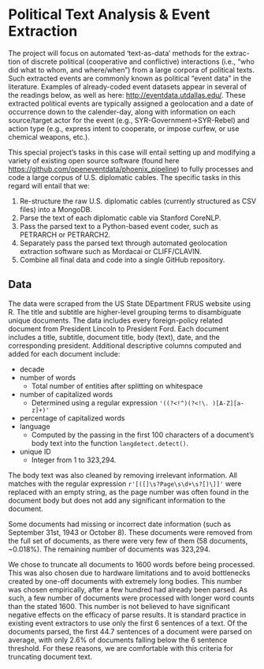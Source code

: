 # Political Text Analysis & Event Extraction
The project will focus on automated ‘text-as-data’ methods for the extrac-tion of discrete political (cooperative and conflictive) interactions (i.e., “who did what to whom, and  where/when”) from a large corpora of political texts. Such extracted events are commonly known as political “event data” in the literature. Examples of already-coded event datasets appear in several of the readings below, as well as here: http://eventdata.utdallas.edu/. These extracted political events are typically assigned a geolocation and a date of occurrence down to the calender-day, along with information on each source/target actor for the event (e.g., SYR-Government→SYR-Rebel) and action type (e.g., express intent to cooperate, or impose curfew, or use chemical weapons, etc.).

This special project’s tasks in this case will entail setting up and modifying a variety of existing open source software (found here
https://github.com/openeventdata/phoenix_pipeline) to fully processes and code a large corpus of U.S. diplomatic cables. 
The specific tasks in this regard will entail that we:
 1. Re-structure the raw U.S. diplomatic cables (currently structured as CSV files) into a MongoDB.
 2. Parse the text of each diplomatic cable via Stanford CoreNLP.
 3. Pass the parsed text to a Python-based event coder, such as PETRARCH or PETRARCH2.
 4. Separately pass the parsed text through automated geolocation extraction software such as Mordacai or CLIFF/CLAVIN.
 5. Combine all final data and code into a single GitHub repository.


## Data
The data were scraped from the US State DEpartment FRUS website using R. The title and subtitle are higher-level grouping terms to disambiguate unique documents. The data includes every foreign-policy related document from President Lincoln to President Ford. Each document includes a title, subtitle, document title, body (text), date, and the corresponding president. Additional descriptive columns computed and added for each document include:
* decade
* number of words
  * Total number of entities after splitting on whitespace
* number of capitalized words
  * Determined using a regular expression `'((?<!^)(?<!\. )[A-Z][a-z]+)'`
* percentage of capitalized words 
* language
  * Computed by the passing in the first 100 characters of a document’s body text into the function `langdetect.detect()`.
* unique ID
  * Integer from 1 to 323,294.

The body text was also cleaned by removing irrelevant information. All matches with the regular expression `r'[([]\s?Page\s\d+\s?[)\]]'` were replaced with an empty string, as the page number was often found in the document body but does not add any significant information to the document.

Some documents had missing or incorrect date information (such as September 31st, 1943 or October 8). These documents were removed from the full set of documents, as there were very few of them (58 documents, ~0.018%). The remaining number of documents was 323,294.

We chose to truncate all documents to 1600 words before being processed. This was also chosen due to hardware limitations and to avoid bottlenecks created by one-off documents with extremely long bodies. This number was chosen empirically, after a few hundred had already been parsed. As such, a few number of documents were processed with longer word counts than the stated 1600. This number is not believed to have significant negative effects on the efficacy of parse results. It is standard practice in existing event extractors to use only the first 6 sentences of a text. Of the documents parsed, the first 44.7 sentences of a document were parsed on average, with only 2.6% of documents falling below the 6 sentence threshold. For these reasons, we are comfortable with this criteria for truncating document text.
